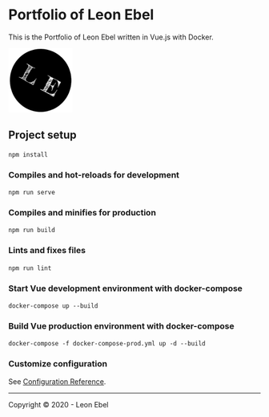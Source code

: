 # Portfolio of Leon Ebel

This is the Portfolio of Leon Ebel written in Vue.js with Docker.

![logo](src/assets/img/favicon/favicon-128.png)

## Project setup
```
npm install
```

### Compiles and hot-reloads for development
```
npm run serve
```

### Compiles and minifies for production
```
npm run build
```

### Lints and fixes files
```
npm run lint
```

### Start Vue development environment with docker-compose
```
docker-compose up --build
```

### Build Vue production environment with docker-compose
```
docker-compose -f docker-compose-prod.yml up -d --build
```

### Customize configuration
See [Configuration Reference](https://cli.vuejs.org/config/).

---

Copyright &copy; 2020 - Leon Ebel
